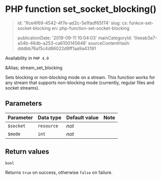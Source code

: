PHP function set_socket_blocking()
==================================

> id: '1fce4f69-4542-4f7e-ad2c-5e1fadf65f74'
> slug:
> 	cs: funkce-set-socket-blocking
> 	en: php-function-set-socket-blocking
> 
> publicationDate: '2019-09-11 10:04:03'
> mainCategoryId: '0eeab3a7-a54b-46db-a253-ca6100145648'
> sourceContentHash: dddbb76a15c4d86022d9ff1aa9a43191

Availability in `PHP 4.0`

&Alias; <function>stream_set_blocking</function>
<p>Sets blocking or non-blocking mode on a stream.
This function works for any stream that supports non-blocking mode (currently, regular files and socket streams).


Parameters
--------------

| Parameter | Data type | Default value | Note |
|-----|-----|-----|-----|
| `$socket` | `resource` | *not* | |
| `$mode` | `int` | *not* | |


Return values
----------------

`bool`

Returns `true` on success, otherwise `false` on failure.
